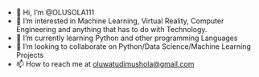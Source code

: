 - 👋 Hi, I’m @OLUSOLA111
- 👀 I’m interested in Machine Learning, Virtual Reality, Computer Engineering and anything that has to do with Technology.
- 🌱 I’m currently learning Python and other programming Languages
- 💞️ I’m looking to collaborate on Python/Data Science/Machine Learning Projects
- 📫 How to reach me at oluwatudimushola@gmail.com

<!---
OLUSOLA111/OLUSOLA111 is a ✨ special ✨ repository because its `README.md` (this file) appears on your GitHub profile.
You can click the Preview link to take a look at your changes.
--->
